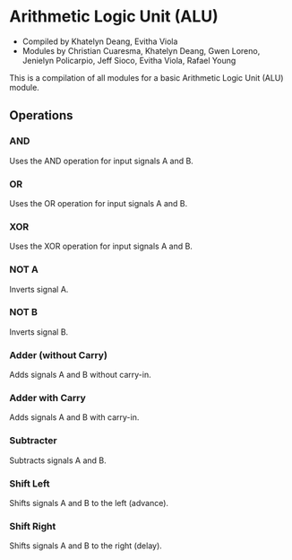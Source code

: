 # Arithmetic Logic Unit (ALU)
- Compiled by Khatelyn Deang, Evitha Viola
- Modules by Christian Cuaresma, Khatelyn Deang, Gwen Loreno, Jenielyn Policarpio, Jeff Sioco, Evitha Viola, Rafael Young

This is a compilation of all modules for a basic Arithmetic Logic Unit (ALU) module.

## Operations
### AND
Uses the AND operation for input signals A and B.
### OR
Uses the OR operation for input signals A and B.
### XOR
Uses the XOR operation for input signals A and B.
### NOT A
Inverts signal A.
### NOT B
Inverts signal B.
### Adder (without Carry)
Adds signals A and B without carry-in.
### Adder with Carry
Adds signals A and B with carry-in.
### Subtracter
Subtracts signals A and B.
### Shift Left
Shifts signals A and B to the left (advance).
### Shift Right
Shifts signals A and B to the right (delay).
